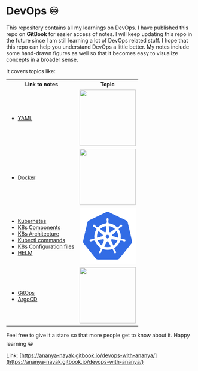 # DevOps ♾

This repository contains all my learnings on DevOps. I have published this repo on **GitBook** for easier access of notes. I will keep updating this repo in the future since I am still learning a lot of DevOps related stuff. I hope that this repo can help you understand DevOps a little better. My notes include some hand-drawn figures as well so that it becomes easy to visualize concepts in a broader sense.&#x20;

It covers topics like:
<table>
  <tr>
    <th>Link to notes</th>
    <th>Topic</th>
  </tr>
  
  <tr>
    <td>
      <ul>
        <li><a href="yaml.md">YAML</a></li>
      </ul> 
    </td>
    <td><img width="150px" height="150px" src="https://user-images.githubusercontent.com/55504616/224235826-5f3a9e8a-979a-4000-a149-319c0538b9c1.png" /></td>
  </tr>
  
  <tr>
    <td>
      <ul>
        <li><a href="Docker.md">Docker</a></li>
      </ul> 
    </td>
    <td><img width="150px" height="150px" src="https://user-images.githubusercontent.com/25181517/117207330-263ba280-adf4-11eb-9b97-0ac5b40bc3be.png"/></td>
  </tr>
  
  <tr>
    <td>
      <ul>
        <li><a href="kubernetes/README.md">Kubernetes</a></li>
        <li><a href="kubernetes/k8s-components.md">K8s Components</a></li>
        <li><a href="kubernetes/K8s architecture.md">K8s Architecture</a></li>
        <li><a href="kubernetes/kubectl-commands.md">Kubectl commands</a></li>
        <li><a href="kubernetes/configuration-file-in-yaml.md">K8s Configuration files</a></li>
        <li><a href="kubernetes/helm.md">HELM</a></li>
      </ul> 
    </td>
    <td><img width="150px" height="150px" src="https://github.com/cncf/artwork/blob/849e9f74a0f77fa0ffc18356c6a8f6c652cea037/projects/kubernetes/icon/color/kubernetes-icon-color.png"/></td>
  </tr>
  
  <tr>
     <td>
      <ul>
        <li><a href="gitops/README.md">GitOps</a></li>
        <li><a href="gitops/argoCD.md">ArgoCD</a></li>
      </ul> 
    </td>
    <td><img width="150px" height="150px" src="https://user-images.githubusercontent.com/55504616/224307475-669612db-ecf1-48cc-9d31-28c14b919ea2.png"/></td>
  </tr>
</table>

Feel free to give it a star⭐ so that more people get to know about it.  Happy learning 😀&#x20;

Link: [https://ananya-nayak.gitbook.io/devops-with-ananya/](https://ananya-nayak.gitbook.io/devops-with-ananya/)
